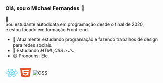 ### Olá, sou o Michael Fernandes 👋

💬<br>
Sou estudante autodidata em programação desde o final de 2020, <br>
e estou focado em formação Front-end.


- 🔭 Atualmente estudando programação e fazendo trabalhos de design para redes sociais.
- 🌱 Estudando *HTML,CSS e Js*.
- 😄 Pronouns: Ele.


<div style="display: inline_block"><br>
  <img align="center" alt="Js" height="30" width="40" src="https://raw.githubusercontent.com/devicons/devicon/master/icons/react/react-original.svg">
  <img align="center" alt="HTML" height="30" width="40" src="https://raw.githubusercontent.com/devicons/devicon/master/icons/html5/html5-original.svg">
  <img align="center" alt="CSS" height="30" width="40" 
</div>

